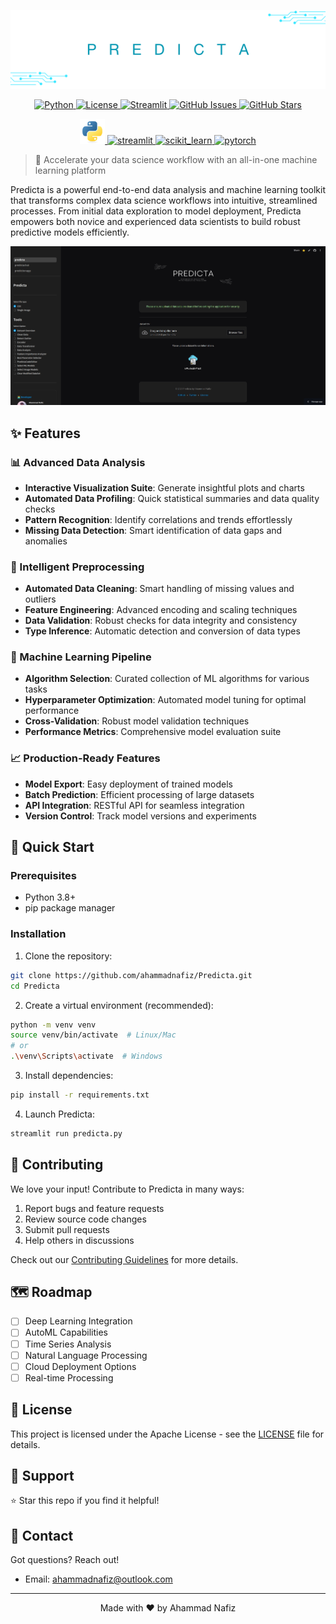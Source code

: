 ![Predicta](assets/Predicta_banner.png)

<p align="center">
   <a href="https://www.python.org/">
      <img src="https://img.shields.io/badge/python-v3.8+-blue.svg" alt="Python">
   </a>
   <a href="https://opensource.org/licenses/MIT">
      <img src="https://img.shields.io/badge/license-MIT-green.svg" alt="License">
   </a>
   <a href="https://streamlit.io">
      <img src="https://static.streamlit.io/badges/streamlit_badge_black_white.svg" alt="Streamlit">
   </a>
   <a href="https://github.com/ahammadnafiz/Predicta/issues">
      <img src="https://img.shields.io/github/issues/ahammadnafiz/Predicta" alt="GitHub Issues">
   </a>
   <a href="https://github.com/ahammadnafiz/Predicta/stargazers">
      <img src="https://img.shields.io/github/stars/ahammadnafiz/Predicta" alt="GitHub Stars">
   </a>
</p>

<p align="center">
  <a href="https://www.python.org" target="_blank">
    <img src="https://raw.githubusercontent.com/devicons/devicon/master/icons/python/python-original.svg" alt="python" width="40" height="40"/>
  </a>
  <a href="https://streamlit.io" target="_blank">
    <img src="https://streamlit.io/images/brand/streamlit-mark-color.svg" alt="streamlit" width="40" height="40"/>
  </a>
  <a href="https://scikit-learn.org/" target="_blank">
    <img src="https://upload.wikimedia.org/wikipedia/commons/0/05/Scikit_learn_logo_small.svg" alt="scikit_learn" width="40" height="40"/>
  </a>
  <a href="https://pytorch.org/" target="_blank">
    <img src="https://www.vectorlogo.zone/logos/pytorch/pytorch-icon.svg" alt="pytorch" width="40" height="40"/>
  </a>
</p>


> 🚀 Accelerate your data science workflow with an all-in-one machine learning platform

Predicta is a powerful end-to-end data analysis and machine learning toolkit that transforms complex data science workflows into intuitive, streamlined processes. From initial data exploration to model deployment, Predicta empowers both novice and experienced data scientists to build robust predictive models efficiently.

![Predicta Dashboard](assets/predictaapp_streamlitapp.jpeg)

## ✨ Features

### 📊 Advanced Data Analysis
- **Interactive Visualization Suite**: Generate insightful plots and charts
- **Automated Data Profiling**: Quick statistical summaries and data quality checks
- **Pattern Recognition**: Identify correlations and trends effortlessly
- **Missing Data Detection**: Smart identification of data gaps and anomalies

### 🔧 Intelligent Preprocessing
- **Automated Data Cleaning**: Smart handling of missing values and outliers
- **Feature Engineering**: Advanced encoding and scaling techniques
- **Data Validation**: Robust checks for data integrity and consistency
- **Type Inference**: Automatic detection and conversion of data types

### 🤖 Machine Learning Pipeline
- **Algorithm Selection**: Curated collection of ML algorithms for various tasks
- **Hyperparameter Optimization**: Automated model tuning for optimal performance
- **Cross-Validation**: Robust model validation techniques
- **Performance Metrics**: Comprehensive model evaluation suite

### 📈 Production-Ready Features
- **Model Export**: Easy deployment of trained models
- **Batch Prediction**: Efficient processing of large datasets
- **API Integration**: RESTful API for seamless integration
- **Version Control**: Track model versions and experiments

## 🚀 Quick Start

### Prerequisites
- Python 3.8+
- pip package manager

### Installation

1. Clone the repository:
```bash
git clone https://github.com/ahammadnafiz/Predicta.git
cd Predicta
```

2. Create a virtual environment (recommended):
```bash
python -m venv venv
source venv/bin/activate  # Linux/Mac
# or
.\venv\Scripts\activate  # Windows
```

3. Install dependencies:
```bash
pip install -r requirements.txt
```

4. Launch Predicta:
```bash
streamlit run predicta.py
```

## 🤝 Contributing

We love your input! Contribute to Predicta in many ways:

1. Report bugs and feature requests
2. Review source code changes
3. Submit pull requests
4. Help others in discussions

Check out our [Contributing Guidelines](CONTRIBUTING.md) for more details.

## 🗺️ Roadmap

- [ ] Deep Learning Integration
- [ ] AutoML Capabilities
- [ ] Time Series Analysis
- [ ] Natural Language Processing
- [ ] Cloud Deployment Options
- [ ] Real-time Processing

## 📄 License

This project is licensed under the Apache License - see the [LICENSE](https://github.com/ahammadnafiz/Predicta/blob/main/LICENSE) file for details.

## 🌟 Support

⭐️ Star this repo if you find it helpful!

## 📧 Contact

Got questions? Reach out!

- Email: ahammadnafiz@outlook.com

---

<p align="center">Made with ❤️ by Ahammad Nafiz</p>